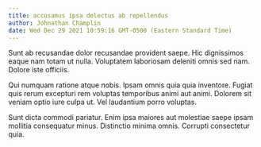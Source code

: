 ```yaml
---
title: accusamus ipsa delectus ab repellendus
author: Johnathan Champlin
date: Wed Dec 29 2021 10:59:16 GMT-0500 (Eastern Standard Time)
---
```

Sunt ab recusandae dolor recusandae provident saepe. Hic dignissimos eaque nam totam ut nulla. Voluptatem laboriosam deleniti omnis sed nam. Dolore iste officiis.

 Qui numquam ratione atque nobis. Ipsam omnis quia quia inventore. Fugiat quis rerum excepturi rem voluptas temporibus animi aut animi. Dolorem sit veniam optio iure culpa ut. Vel laudantium porro voluptas.

 Sunt dicta commodi pariatur. Enim ipsa maiores aut molestiae saepe ipsam mollitia consequatur minus. Distinctio minima omnis. Corrupti consectetur quia.